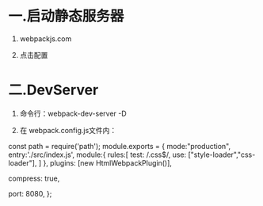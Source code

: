 # 一.启动静态服务器

1. webpackjs.com

2. 点击配置



# 二.DevServer

1. 命令行：webpack-dev-server -D

2. 在 webpack.config.js文件内：

const path = require('path');
module.exports = {
   mode:"production",
   entry:'./src/index.js',
  module:{
    rules:[
        test: /\.css$/,
        use: ["style-loader","css-loader"],
    ]
},
  plugins: [new HtmlWebpackPlugin()],

   <!-- 配置的内容是独立于核心的模块 -->
   compress: true,
   <!-- 输入webpack-dev-server，可直接打开 浏览器-->
   port: 8080,
};